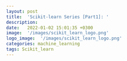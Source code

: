 ```yaml
---
layout: post
title:  'Scikit-learn Series [Part1]: '
description: 
date:   2022-01-02 15:01:35 +0300
image:  '/images/scikit_learn_logo.png'
logo_image:  '/images/scikit_learn_logo.png'
categories: machine_learning
tags: Scikit_learn
---
```


